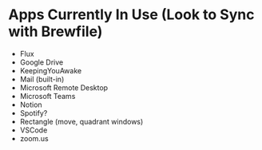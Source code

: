 # Apps Currently In Use (Look to Sync with Brewfile)

- Flux
- Google Drive
- KeepingYouAwake
- Mail (built-in)
- Microsoft Remote Desktop
- Microsoft Teams
- Notion
- Spotify?
- Rectangle (move, quadrant windows)
- VSCode
- zoom.us
